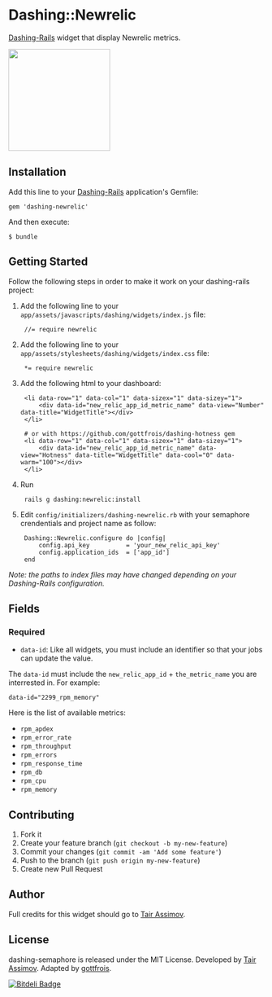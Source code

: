 # Dashing::Newrelic

[Dashing-Rails](https://github.com/gottfrois/dashing-rails) widget that display Newrelic metrics.

<img src="https://dl.dropboxusercontent.com/u/29838807/newrelic-widget.png" width="200">

## Installation

Add this line to your [Dashing-Rails](https://github.com/gottfrois/dashing-rails) application's Gemfile:

    gem 'dashing-newrelic'

And then execute:

    $ bundle

## Getting Started

Follow the following steps in order to make it work on your dashing-rails project:

1. Add the following line to your `app/assets/javascripts/dashing/widgets/index.js` file:

        //= require newrelic

2. Add the following line to your `app/assets/stylesheets/dashing/widgets/index.css` file:

        *= require newrelic

3. Add the following html to your dashboard:

        <li data-row="1" data-col="1" data-sizex="1" data-sizey="1">
            <div data-id="new_relic_app_id_metric_name" data-view="Number" data-title="WidgetTitle"></div>
        </li>

        # or with https://github.com/gottfrois/dashing-hotness gem
        <li data-row="1" data-col="1" data-sizex="1" data-sizey="1">
            <div data-id="new_relic_app_id_metric_name" data-view="Hotness" data-title="WidgetTitle" data-cool="0" data-warm="100"></div>
        </li>

4. Run

        rails g dashing:newrelic:install

5. Edit `config/initializers/dashing-newrelic.rb` with your semaphore crendentials and project name as follow:

        Dashing::Newrelic.configure do |config|
            config.api_key          = 'your_new_relic_api_key'
            config.application_ids  = ['app_id']
        end

*Note: the paths to index files may have changed depending on your Dashing-Rails configuration.*

## Fields

### Required

* `data-id`: Like all widgets, you must include an identifier so that your jobs can update the value.

The `data-id` must include the `new_relic_app_id` + `the_metric_name` you are interrested in. For example:

    data-id="2299_rpm_memory"

Here is the list of available metrics:

* `rpm_apdex`
* `rpm_error_rate`
* `rpm_throughput`
* `rpm_errors`
* `rpm_response_time`
* `rpm_db`
* `rpm_cpu`
* `rpm_memory`

## Contributing

1. Fork it
2. Create your feature branch (`git checkout -b my-new-feature`)
3. Commit your changes (`git commit -am 'Add some feature'`)
4. Push to the branch (`git push origin my-new-feature`)
5. Create new Pull Request

## Author

Full credits for this widget should go to [Tair Assimov](https://github.com/assimovt).

## License

dashing-semaphore is released under the MIT License. Developed by [Tair Assimov](https://github.com/rastasheep). Adapted by [gottfrois](https://github.com/gottfrois).


[![Bitdeli Badge](https://d2weczhvl823v0.cloudfront.net/gottfrois/dashing-newrelic/trend.png)](https://bitdeli.com/free "Bitdeli Badge")

